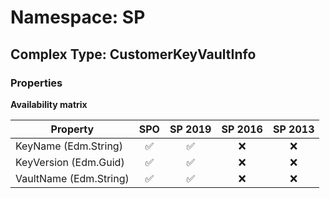 # Namespace: SP

## Complex Type: CustomerKeyVaultInfo

### Properties

**Availability matrix**

Property | SPO | SP 2019 | SP 2016 | SP 2013
----------|:---:|:-------:|:-------:|:-------:
KeyName (Edm.String) | ✅ | ✅ | ❌ | ❌
KeyVersion (Edm.Guid) | ✅ | ✅ | ❌ | ❌
VaultName (Edm.String) | ✅ | ✅ | ❌ | ❌